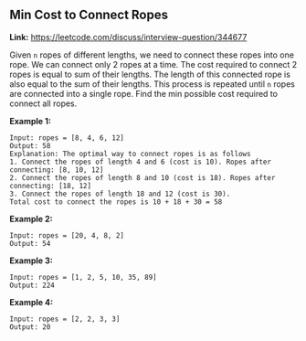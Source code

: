 ## Min Cost to Connect Ropes

**Link:** https://leetcode.com/discuss/interview-question/344677

Given `n` ropes of different lengths, we need to connect these ropes into one rope. We can connect only 2 ropes at a time. The cost required to connect 2 ropes is equal to sum of their lengths. The length of this connected rope is also equal to the sum of their lengths. This process is repeated until `n` ropes are connected into a single rope. Find the min possible cost required to connect all ropes.

**Example 1:**

    Input: ropes = [8, 4, 6, 12]
    Output: 58
    Explanation: The optimal way to connect ropes is as follows
    1. Connect the ropes of length 4 and 6 (cost is 10). Ropes after connecting: [8, 10, 12]
    2. Connect the ropes of length 8 and 10 (cost is 18). Ropes after connecting: [18, 12]
    3. Connect the ropes of length 18 and 12 (cost is 30).
    Total cost to connect the ropes is 10 + 18 + 30 = 58
    

**Example 2:**

    Input: ropes = [20, 4, 8, 2]
    Output: 54
    

**Example 3:**

    Input: ropes = [1, 2, 5, 10, 35, 89]
    Output: 224
    

**Example 4:**

    Input: ropes = [2, 2, 3, 3]
    Output: 20